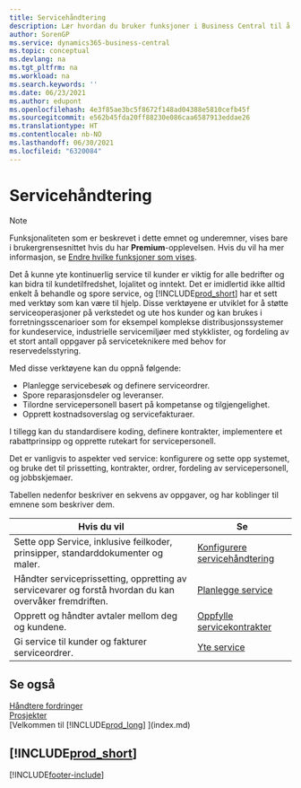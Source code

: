 ```yaml
---
title: Servicehåndtering
description: Lær hvordan du bruker funksjoner i Business Central til å administrere og spore tjenester som støtter verksted- og feltserviceoperasjoner.
author: SorenGP
ms.service: dynamics365-business-central
ms.topic: conceptual
ms.devlang: na
ms.tgt_pltfrm: na
ms.workload: na
ms.search.keywords: ''
ms.date: 06/23/2021
ms.author: edupont
ms.openlocfilehash: 4e3f85ae3bc5f8672f148ad04388e5810cefb45f
ms.sourcegitcommit: e562b45fda20ff88230e086caa6587913eddae26
ms.translationtype: HT
ms.contentlocale: nb-NO
ms.lasthandoff: 06/30/2021
ms.locfileid: "6320084"
---
```

# <a name="service-management"></a>Servicehåndtering
> [!NOTE]
> Funksjonaliteten som er beskrevet i dette emnet og underemner, vises bare i brukergrensesnittet hvis du har **Premium**-opplevelsen. Hvis du vil ha mer informasjon, se [Endre hvilke funksjoner som vises](ui-experiences.md).

Det å kunne yte kontinuerlig service til kunder er viktig for alle bedrifter og kan bidra til kundetilfredshet, lojalitet og inntekt. Det er imidlertid ikke alltid enkelt å behandle og spore service, og [!INCLUDE[prod_short](includes/prod_short.md)] har et sett med verktøy som kan være til hjelp. Disse verktøyene er utviklet for å støtte serviceoperasjoner på verkstedet og ute hos kunder og kan brukes i forretningsscenarioer som for eksempel komplekse distribusjonssystemer for kundeservice, industrielle servicemiljøer med stykklister, og fordeling av et stort antall oppgaver på serviceteknikere med behov for reservedelsstyring.  

 Med disse verktøyene kan du oppnå følgende:  

* Planlegge servicebesøk og definere serviceordrer.  
* Spore reparasjonsdeler og leveranser.  
* Tilordne servicepersonell basert på kompetanse og tilgjengelighet.  
* Opprett kostnadsoverslag og servicefakturaer.  

I tillegg kan du standardisere koding, definere kontrakter, implementere et rabattprinsipp og opprette rutekart for servicepersonell.  

Det er vanligvis to aspekter ved service: konfigurere og sette opp systemet, og bruke det til prissetting, kontrakter, ordrer, fordeling av servicepersonell, og jobbskjemaer.  

Tabellen nedenfor beskriver en sekvens av oppgaver, og har koblinger til emnene som beskriver dem.   

|**Hvis du vil**|**Se**|  
|------------|-------------|  
|Sette opp Service, inklusive feilkoder, prinsipper, standarddokumenter og maler.|[Konfigurere servicehåndtering](service-setup-service.md)|  
|Håndter serviceprissetting, oppretting av servicevarer og forstå hvordan du kan overvåker fremdriften.|[Planlegge service](service-plan-service.md)|  
|Opprett og håndter avtaler mellom deg og kundene.|[Oppfylle servicekontrakter](service-fulfill-service-contracts.md)|  
|Gi service til kunder og fakturer serviceordrer.|[Yte service](service-deliver-service.md)|  

## <a name="see-also"></a>Se også  
[Håndtere fordringer](receivables-manage-receivables.md)   
[Prosjekter](projects-how-create-jobs.md)   
[Velkommen til [!INCLUDE[prod_long](includes/prod_long.md)] ](index.md)

## [!INCLUDE[prod_short](includes/free_trial_md.md)]  


[!INCLUDE[footer-include](includes/footer-banner.md)]